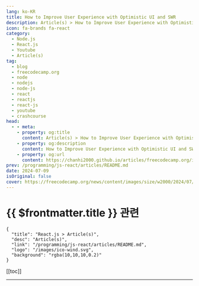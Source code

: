 ```yaml
---
lang: ko-KR
title: How to Improve User Experience with Optimistic UI and SWR
description: Article(s) > How to Improve User Experience with Optimistic UI and SWR
icon: fa-brands fa-react
category: 
  - Node.js
  - React.js
  - Youtube
  - Article(s)
tag: 
  - blog
  - freecodecamp.org
  - node
  - nodejs
  - node-js
  - react
  - reactjs
  - react-js
  - youtube
  - crashcourse
head:
  - - meta:
    - property: og:title
      content: Article(s) > How to Improve User Experience with Optimistic UI and SWR
    - property: og:description
      content: How to Improve User Experience with Optimistic UI and SWR
    - property: og:url
      content: https://chanhi2000.github.io/articles/freecodecamp.org/improve-user-experience-with-optimistic-ui-swr.html
prev: /programming/js-react/articles/README.md
date: 2024-07-09
isOriginal: false
cover: https://freecodecamp.org/news/content/images/size/w2000/2024/07/Article-cover.png
---
```


# {{ $frontmatter.title }} 관련

```component VPCard
{
  "title": "React.js > Article(s)",
  "desc": "Article(s)",
  "link": "/programming/js-react/articles/README.md",
  "logo": "/images/ico-wind.svg",
  "background": "rgba(10,10,10,0.2)"
}
```

[[toc]]

---

<SiteInfo
  name="How to Improve User Experience with Optimistic UI and SWR"
  desc="Have you ever noticed how some apps feel like they can read your mind? You click a button, and before you can even blink, it's done – no loading screens, no waiting around. It's like magic, right? Well, let me tell you a little secret: that's the power of Optimistic..."
  url="https://freecodecamp.org/news/improve-user-experience-with-optimistic-ui-swr/"
  logo="https://cdn.freecodecamp.org/universal/favicons/favicon.ico"
  preview="https://freecodecamp.org/news/content/images/size/w2000/2024/07/Article-cover.png"/>


